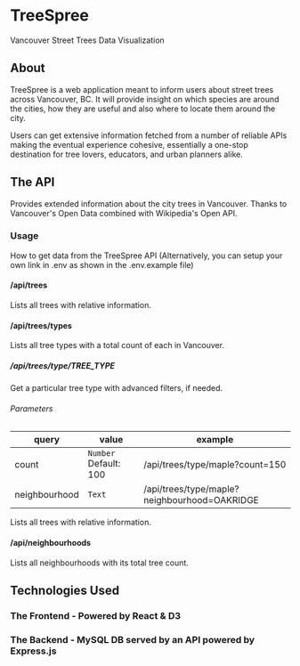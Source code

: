 # TreeSpree

Vancouver Street Trees Data Visualization

## About

TreeSpree is a web application meant to inform users about street trees across Vancouver, BC. It will provide insight on which species are around the cities, how they are useful and also where to locate them around the city.<br>

Users can get extensive information fetched from a number of reliable APIs making the eventual experience cohesive, essentially a one-stop destination for tree lovers, educators, and urban planners alike. <br>

## The API

Provides extended information about the city trees in Vancouver. Thanks to Vancouver's Open Data combined with Wikipedia's Open API.

### Usage

How to get data from the TreeSpree API (Alternatively, you can setup your own link in .env as shown in the .env.example file)

#### /api/trees

Lists all trees with relative information.

#### /api/trees/types

Lists all tree types with a total count of each in Vancouver.

##### /api/trees/type/TREE_TYPE

Get a particular tree type with advanced filters, if needed.

###### Parameters

| query         | value                 | example                                                              |
| ------------- | --------------------- | -------------------------------------------------------------------- |
| count         | `Number` Default: 100 | /api/trees/type/maple?count=150              |
| neighbourhood | `Text`                | /api/trees/type/maple?neighbourhood=OAKRIDGE |

Lists all trees with relative information.

#### /api/neighbourhoods

Lists all neighbourhoods with its total tree count.

## Technologies Used

### The Frontend - Powered by React & D3

### The Backend - MySQL DB served by an API powered by Express.js

<!--
## The Team -->
